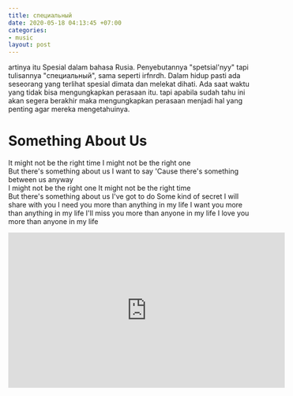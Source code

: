 ```yaml
---
title: специальный
date: 2020-05-18 04:13:45 +07:00
categories:
- music
layout: post
---
```


artinya itu Spesial dalam bahasa Rusia. Penyebutannya "spetsial'nyy" tapi tulisannya "специальный", sama seperti irfnrdh. Dalam hidup pasti ada seseorang yang terlihat spesial dimata dan melekat dihati. Ada saat waktu yang tidak bisa mengungkapkan perasaan itu. tapi apabila sudah tahu ini akan segera berakhir maka mengungkapkan perasaan menjadi hal yang penting agar mereka mengetahuinya.

<!-- more -->

# Something About Us

It might not be the right time
I might not be the right one
<br/>
But there's something about us I want to say
'Cause there's something between us anyway
<br/>
I might not be the right one
It might not be the right time
<br/>
But there's something about us I've got to do
Some kind of secret I will share with you
I need you more than anything in my life
I want you more than anything in my life
I'll miss you more than anyone in my life
I love you more than anyone in my life
<br/>

<iframe width="560" height="315" src="https://www.youtube.com/embed/2CCNswShJRc" frameborder="0" allow="accelerometer; autoplay; encrypted-media; gyroscope; picture-in-picture" allowfullscreen></iframe>
